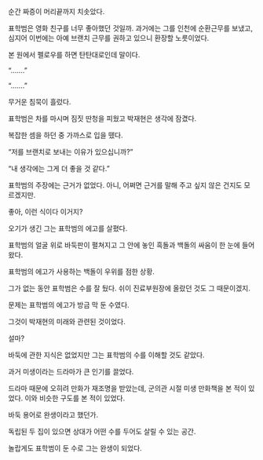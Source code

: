순간 짜증이 머리끝까지 치솟았다.

표학범은 영화 친구를 너무 좋아했던 것일까. 과거에는 그를 인천에 순환근무를 보냈고, 심지어 이번에는 아예 브랜치 근무를 권하고 있으니 환장할 노릇이었다.

본 원에서 펠로우를 하면 탄탄대로인데 말이다.

“…….”

“…….”

무거운 침묵이 흘렀다.

표학범은 차를 마시며 짐짓 딴청을 피웠고 박재현은 생각에 잠겼다.

복잡한 셈을 하던 중 가까스로 입을 뗐다.

“저를 브랜치로 보내는 이유가 있으십니까?”

“내 생각에는 그게 더 좋을 것 같다.”

표학범의 주장에는 근거가 없었다. 아니, 어쩌면 근거를 말해 주고 싶지 않은 건지도 모르겠지만.

좋아, 이런 식이다 이거지?

오기가 생긴 그는 표학범의 에고를 살폈다.

표학범의 얼굴 위로 바둑판이 펼쳐지고 그 안에 놓인 흑돌과 백돌의 싸움이 한 눈에 들어왔다.

표학범의 에고가 사용하는 백돌이 우위를 점한 상황.

그가 없는 동안 표학범은 수를 잘 뒀다. 쉬이 진료부원장에 올랐던 것도 그 때문이겠지.

문제는 표학범의 에고가 방금 막 둔 수였다.

그것이 박재현의 미래와 관련된 것이었다.

설마?

바둑에 관한 지식은 없었지만 그는 표학범의 수를 이해할 것도 같았다.

과거 미생이라는 드라마가 큰 인기를 끌었다.

드라마 때문에 오히려 만화가 재조명을 받았는데, 군의관 시절 미생 만화책을 본 적이 있었다. 이와 비슷한 구도를 본 적이 있었다.

바둑 용어로 완생이라고 했던가.

독립된 두 집이 있으면 상대가 어떤 수를 두어도 살릴 수 있는 공간.

놀랍게도 표학범이 둔 수로 그는 완생이 되었다.